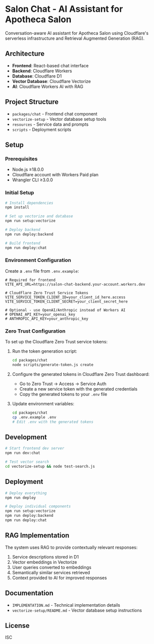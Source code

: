 # Salon Chat - AI Assistant for Apotheca Salon

Conversation-aware AI assistant for Apotheca Salon using Cloudflare's serverless infrastructure and Retrieval Augmented Generation (RAG).

## Architecture

- **Frontend**: React-based chat interface
- **Backend**: Cloudflare Workers
- **Database**: Cloudflare D1
- **Vector Database**: Cloudflare Vectorize
- **AI**: Cloudflare Workers AI with RAG

## Project Structure

- `packages/chat` - Frontend chat component
- `vectorize-setup` - Vector database setup tools
- `resources` - Service data and prompts
- `scripts` - Deployment scripts

## Setup

### Prerequisites

- Node.js ≥18.0.0
- Cloudflare account with Workers Paid plan
- Wrangler CLI ≥3.0.0

### Initial Setup

```bash
# Install dependencies
npm install

# Set up vectorize and database
npm run setup:vectorize

# Deploy backend
npm run deploy:backend

# Build frontend
npm run deploy:chat
```

### Environment Configuration

Create a `.env` file from `.env.example`:

```
# Required for frontend
VITE_API_URL=https://salon-chat-backend.your-account.workers.dev

# Cloudflare Zero Trust Service Tokens
VITE_SERVICE_TOKEN_CLIENT_ID=your_client_id_here.access
VITE_SERVICE_TOKEN_CLIENT_SECRET=your_client_secret_here

# Optional - use OpenAI/Anthropic instead of Workers AI
# OPENAI_API_KEY=your_openai_key
# ANTHROPIC_API_KEY=your_anthropic_key
```

### Zero Trust Configuration

To set up the Cloudflare Zero Trust service tokens:

1. Run the token generation script:
   ```bash
   cd packages/chat
   node scripts/generate-token.js create
   ```

2. Configure the generated tokens in Cloudflare Zero Trust dashboard:
   - Go to Zero Trust → Access → Service Auth
   - Create a new service token with the generated credentials
   - Copy the generated tokens to your `.env` file

3. Update environment variables:
   ```bash
   cd packages/chat
   cp .env.example .env
   # Edit .env with the generated tokens
   ```

## Development

```bash
# Start frontend dev server
npm run dev:chat

# Test vector search
cd vectorize-setup && node test-search.js
```

## Deployment

```bash
# Deploy everything
npm run deploy

# Deploy individual components
npm run setup:vectorize
npm run deploy:backend
npm run deploy:chat
```

## RAG Implementation

The system uses RAG to provide contextually relevant responses:

1. Service descriptions stored in D1
2. Vector embeddings in Vectorize
3. User queries converted to embeddings
4. Semantically similar services retrieved
5. Context provided to AI for improved responses

## Documentation

- `IMPLEMENTATION.md` - Technical implementation details
- `vectorize-setup/README.md` - Vector database setup instructions

## License

ISC
